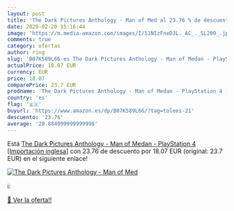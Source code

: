```yaml
---
layout: post
title: 'The Dark Pictures Anthology - Man of Med al 23.76 % de descuento'
date: 2020-02-20 15:16:44
image: 'https://m.media-amazon.com/images/I/51NIzFneDJL._AC_._SL200_.jpg'
comments: true
category: ofertas
author: ring
slug: 'B07K589L66-es The Dark Pictures Anthology - Man of Medan - PlayStation 4 [Importación inglesa]'
actualPrice: 18.07 EUR
currency: EUR
price: 18.07
comparePrice: 23.7 EUR
prodname: 'The Dark Pictures Anthology - Man of Medan - PlayStation 4 [Importación inglesa]'
country: 'es'
flag: '🇪🇸'
buyurl: 'https://www.amazon.es/dp/B07K589L66/?tag=tolees-21'
descuento: '23.76'
average: '20.884999999999998'
---
```


Está [The Dark Pictures Anthology - Man of Medan - PlayStation 4 [Importación inglesa]](https://www.amazon.es/dp/B07K589L66/?tag=tolees-21) con 23.76 de descuento por 18.07 EUR (original: 23.7 EUR) en el siguiente enlace!

[![The Dark Pictures Anthology - Man of Med](https://m.media-amazon.com/images/I/51NIzFneDJL._AC_._SL200_.jpg)](https://www.amazon.es/dp/B07K589L66/?tag=tolees-21)

ℹ️:


[🛒 Ver la oferta!!](https://www.amazon.es/dp/B07K589L66/?tag=tolees-21)
